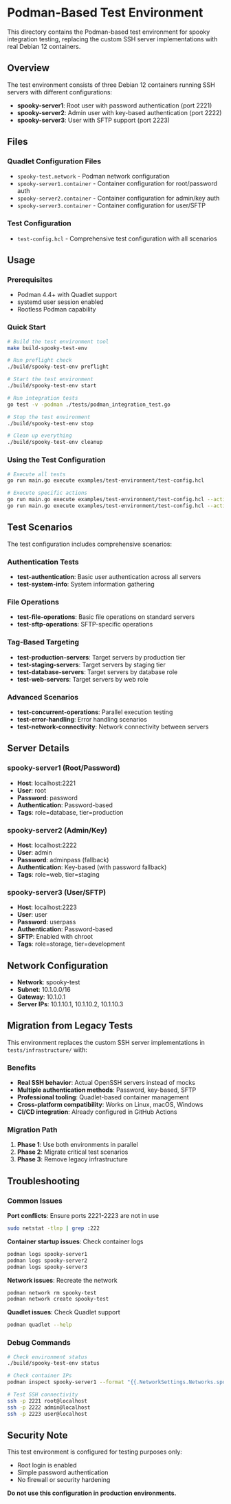 # Podman-Based Test Environment

This directory contains the Podman-based test environment for spooky integration testing, replacing the custom SSH server implementations with real Debian 12 containers.

## Overview

The test environment consists of three Debian 12 containers running SSH servers with different configurations:

- **spooky-server1**: Root user with password authentication (port 2221)
- **spooky-server2**: Admin user with key-based authentication (port 2222)
- **spooky-server3**: User with SFTP support (port 2223)

## Files

### Quadlet Configuration Files

- `spooky-test.network` - Podman network configuration
- `spooky-server1.container` - Container configuration for root/password auth
- `spooky-server2.container` - Container configuration for admin/key auth
- `spooky-server3.container` - Container configuration for user/SFTP

### Test Configuration

- `test-config.hcl` - Comprehensive test configuration with all scenarios

## Usage

### Prerequisites

- Podman 4.4+ with Quadlet support
- systemd user session enabled
- Rootless Podman capability

### Quick Start

```bash
# Build the test environment tool
make build-spooky-test-env

# Run preflight check
./build/spooky-test-env preflight

# Start the test environment
./build/spooky-test-env start

# Run integration tests
go test -v -podman ./tests/podman_integration_test.go

# Stop the test environment
./build/spooky-test-env stop

# Clean up everything
./build/spooky-test-env cleanup
```

### Using the Test Configuration

```bash
# Execute all tests
go run main.go execute examples/test-environment/test-config.hcl

# Execute specific actions
go run main.go execute examples/test-environment/test-config.hcl --action test-authentication
go run main.go execute examples/test-environment/test-config.hcl --action test-sftp-operations
```

## Test Scenarios

The test configuration includes comprehensive scenarios:

### Authentication Tests
- **test-authentication**: Basic user authentication across all servers
- **test-system-info**: System information gathering

### File Operations
- **test-file-operations**: Basic file operations on standard servers
- **test-sftp-operations**: SFTP-specific operations

### Tag-Based Targeting
- **test-production-servers**: Target servers by production tier
- **test-staging-servers**: Target servers by staging tier
- **test-database-servers**: Target servers by database role
- **test-web-servers**: Target servers by web role

### Advanced Scenarios
- **test-concurrent-operations**: Parallel execution testing
- **test-error-handling**: Error handling scenarios
- **test-network-connectivity**: Network connectivity between servers

## Server Details

### spooky-server1 (Root/Password)
- **Host**: localhost:2221
- **User**: root
- **Password**: password
- **Authentication**: Password-based
- **Tags**: role=database, tier=production

### spooky-server2 (Admin/Key)
- **Host**: localhost:2222
- **User**: admin
- **Password**: adminpass (fallback)
- **Authentication**: Key-based (with password fallback)
- **Tags**: role=web, tier=staging

### spooky-server3 (User/SFTP)
- **Host**: localhost:2223
- **User**: user
- **Password**: userpass
- **Authentication**: Password-based
- **SFTP**: Enabled with chroot
- **Tags**: role=storage, tier=development

## Network Configuration

- **Network**: spooky-test
- **Subnet**: 10.1.0.0/16
- **Gateway**: 10.1.0.1
- **Server IPs**: 10.1.10.1, 10.1.10.2, 10.1.10.3

## Migration from Legacy Tests

This environment replaces the custom SSH server implementations in `tests/infrastructure/` with:

### Benefits
- **Real SSH behavior**: Actual OpenSSH servers instead of mocks
- **Multiple authentication methods**: Password, key-based, SFTP
- **Professional tooling**: Quadlet-based container management
- **Cross-platform compatibility**: Works on Linux, macOS, Windows
- **CI/CD integration**: Already configured in GitHub Actions

### Migration Path
1. **Phase 1**: Use both environments in parallel
2. **Phase 2**: Migrate critical test scenarios
3. **Phase 3**: Remove legacy infrastructure

## Troubleshooting

### Common Issues

**Port conflicts**: Ensure ports 2221-2223 are not in use
```bash
sudo netstat -tlnp | grep :222
```

**Container startup issues**: Check container logs
```bash
podman logs spooky-server1
podman logs spooky-server2
podman logs spooky-server3
```

**Network issues**: Recreate the network
```bash
podman network rm spooky-test
podman network create spooky-test
```

**Quadlet issues**: Check Quadlet support
```bash
podman quadlet --help
```

### Debug Commands

```bash
# Check environment status
./build/spooky-test-env status

# Check container IPs
podman inspect spooky-server1 --format "{{.NetworkSettings.Networks.spooky-test.IPAddress}}"

# Test SSH connectivity
ssh -p 2221 root@localhost
ssh -p 2222 admin@localhost
ssh -p 2223 user@localhost
```

## Security Note

This test environment is configured for testing purposes only:
- Root login is enabled
- Simple password authentication
- No firewall or security hardening

**Do not use this configuration in production environments.** 